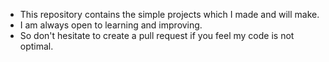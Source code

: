 - This repository contains the simple projects which I made and will make.
- I am always open to learning and improving.
- So don't hesitate to create a pull request if you feel my code is not optimal.
